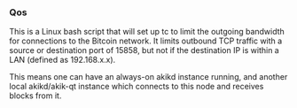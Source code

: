 ### Qos ###

This is a Linux bash script that will set up tc to limit the outgoing bandwidth for connections to the Bitcoin network. It limits outbound TCP traffic with a source or destination port of 15858, but not if the destination IP is within a LAN (defined as 192.168.x.x).

This means one can have an always-on akikd instance running, and another local akikd/akik-qt instance which connects to this node and receives blocks from it.
